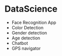 # DataScience

- Face Recognition App
-  Color Detection 
- Gender detection
- Age detection 
- Chatbot
- GPS navigator
